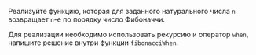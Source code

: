 

Реализуйте функцию, которая для заданного натурального числа `n` возвращает `n`-е по порядку число Фибоначчи.

Для реализации необходимо использовать рекурсию и оператор `when`, напишите решение внутри функции `fibonacciWhen`.
